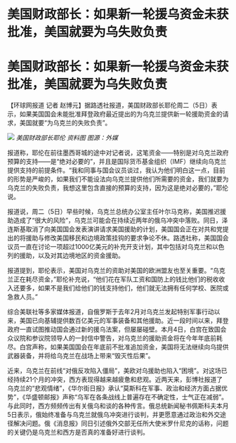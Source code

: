 # 美国财政部长：如果新一轮援乌资金未获批准，美国就要为乌失败负责

# 美国财政部长：如果新一轮援乌资金未获批准，美国就要为乌失败负责

【环球网报道 记者
赵博元】据路透社报道，美国财政部长耶伦周二（5日）表示，如果美国国会未能批准拜登政府最近提出的为乌克兰提供新一轮援助资金的请求，美国就要“为乌克兰的失败负责”。

![](https://inews.gtimg.com/om_bt/OR5jsXcU4Qtx85_nSf0z6XyozgXNGjA1jgptFN9Cij78QAA/1000)
_美国财政部长耶伦 资料图 图源：外媒_

报道称，耶伦在前往墨西哥城的途中对记者说，这笔资金——特别是对乌克兰政府预算的支持——是“绝对必要的”，并且是国际货币基金组织（IMF）继续向乌克兰提供支持的前提条件。“我和同事与国会议员谈过，我认为他们明白这一点，目前的形势是严峻的，如果我们不能设法向乌克兰提供他们所需要的资金，我们就要为乌克兰的失败负责，我想这里包含直接的预算的支持，因为这是绝对必要的，”耶伦说。

报道说，周二（5日）早些时候，乌克兰总统办公室主任叶尔马克称，美国推迟援助造成了“很大的风险”，乌克兰可能会在持续近两年的俄乌冲突中落败。同日，泽连斯基取消了向美国国会发表演讲请求美国援助的计划，美国国会正在对共和党提出的将援助与修改美国移民和边境政策挂钩的要求争论不休。路透社称，美国国会议员一直在讨论一项超过1000亿美元的补充开支计划，其中包括对乌克兰和以色列的援助，以及对其边境地区的资金援助。

报道提到，耶伦表示，美国对乌克兰的资助对美国的欧洲盟友也至关重要。“乌克兰正在耗尽资金，”耶伦补充说，“他们花在军队工资和国防上的钱比他们的税收收入还要多，如果不是我们给他们的钱支持他们，他们就无法拥有任何学校、医院或急救人员。”

综合美联社等多家媒体报道，自俄罗斯于去年2月对乌克兰发起特别军事行动以来，美国已向基辅提供数百亿美元的军事装备和其他援助。近一段时间以来，拜登政府一直试图推动国会通过新的援乌法案，但屡屡碰壁。本月4日，白宫在致国会众议院和参议院领导人的一封信中警告，对乌克兰的援助资金将在今年年底前耗尽。白宫声称，如果美国国会在年底前不批准追加资金，美国将无法继续向乌提供武器装备，并将给乌克兰在战场上带来“毁灭性后果”。

近来，乌克兰在前线“对俄反攻陷入僵局”，美欧对乌援助也陷入“困境”。对这场已经持续21个月的冲突，西方表现得越来越疲惫和悲观。近两天来，彭博社报道了乌克兰的“悲观情绪”，《华尔街日报》承认“莫斯科在军事、政治和经济方面占据优势”，《华盛顿邮报》声称“乌军在各条战线上普遍存在不确定性，士气正在减弱”。与此同时，西方频频传出有关俄乌和谈的各种传言。俄总统新闻秘书佩斯科夫本月5日表示，俄始终准备与乌克兰就俄乌冲突进行谈判，并更愿意通过政治和外交途径解决问题。俄《消息报》同日引述俄外交部无任所大使米罗什尼克的话称，问题的关键仍是乌克兰和西方是否真的准备好进行谈判。

